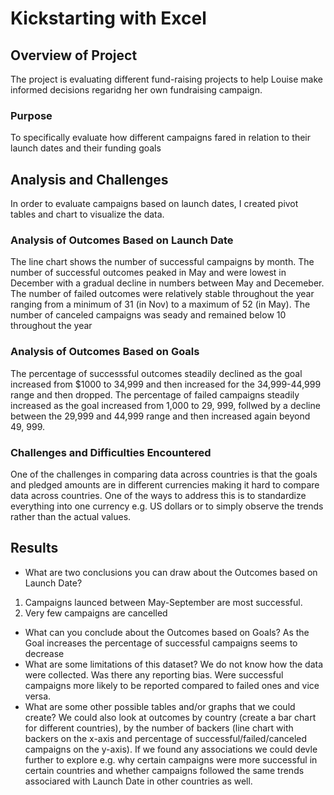 # Kickstarting with Excel

## Overview of Project
The project is evaluating different fund-raising projects to help Louise make informed decisions regaridng her own fundraising campaign. 
### Purpose
To specifically evaluate how different campaigns fared in relation to their launch dates and their funding goals
## Analysis and Challenges
In order to evaluate campaigns based on launch dates, I created pivot tables and chart to visualize the data. 
### Analysis of Outcomes Based on Launch Date
The line chart shows the number of successful campaigns by month. The number of successful outcomes peaked in May and were lowest in December with a gradual decline in numbers between May and Decemeber. The number of failed outcomes were relatively stable throughout the year ranging from a minimum of 31 (in Nov) to a maximum of  52 (in May). The number of canceled campaigns was seady and remained below 10 throughout the year 
### Analysis of Outcomes Based on Goals
The percentage of successsful outcomes steadily declined as the goal increased from $1000 to 34,999 and then increased for the 34,999-44,999 range and then dropped. The percentage of failed campaigns steadily increased as the goal increased from 1,000 to 29, 999, follwed by a decline between the 29,999 and 44,999 range and then increased again beyond 49, 999. 
### Challenges and Difficulties Encountered
One of the challenges in comparing data across countries is that the goals and pledged amounts are in different currencies making it hard to compare data across countries. One of the ways to address this is to standardize everything into one currency e.g. US dollars or to simply observe the trends rather than the actual values. 
## Results
- What are two conclusions you can draw about the Outcomes based on Launch Date?
1) Campaigns launced between May-September are most successful. 
2) Very few campaigns are cancelled
- What can you conclude about the Outcomes based on Goals?
As the Goal increases the percentage of successful campaigns seems to decrease
- What are some limitations of this dataset?
We do not know how the data were collected. Was there any reporting bias. Were successful campaigns more likely to be reported compared to failed ones and vice versa. 
- What are some other possible tables and/or graphs that we could create?
We could also look at outcomes by country (create a bar chart for different countries), by the number of backers (line chart with backers on the x-axis and percentage of successful/failed/canceled campaigns on the y-axis). 
If we found any associations we could devle further to explore e.g. why certain campaigns were more successful in certain countries and whether campaigns followed the same trends associared with Launch Date in other countries as well. 
